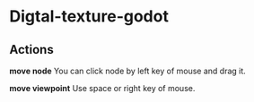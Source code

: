 # Digtal-texture-godot

## Actions

**move node**
You can click node by left key of mouse and drag it.

**move viewpoint**
Use space or right key of mouse.
